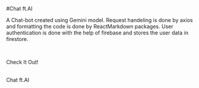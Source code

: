 #Chat ft.AI

<p>A Chat-bot created using Gemini model. Request handeling is done by axios and formatting the code is done by ReactMarkdown packages. User authentication is done with the help of firebase and stores the user data in firestore.</p><br/>

<p>Check It Out!</p><br/>
<a herf="https://chat-ft-ai.netlify.app/" target="_blank">Chat ft.AI</a><br/>
